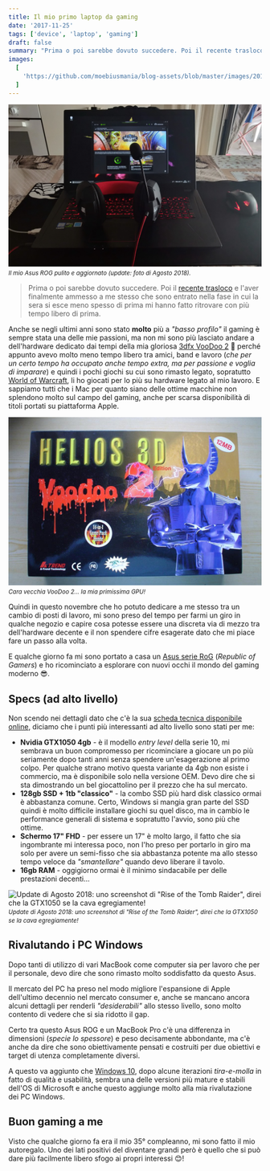 ```yaml
---
title: Il mio primo laptop da gaming
date: '2017-11-25'
tags: ['device', 'laptop', 'gaming']
draft: false
summary: "Prima o poi sarebbe dovuto succedere. Poi il recente trasloco e l'aver finalmente ammesso a me stesso che sono entrato nella fase in cui la sera si esce meno spesso di prima mi hanno fatto ritrovare con più tempo libero di prima."
images:
  [
    'https://github.com/moebiusmania/blog-assets/blob/master/images/2017/IMG_20180812_191827.jpeg?raw=true',
  ]
---
```


![Il mio Asus ROG pulito e aggiornato (update: foto di Agosto 2018).](https://github.com/moebiusmania/blog-assets/blob/master/images/2017/IMG_20180812_191827.jpeg?raw=true)<small>_Il mio Asus ROG pulito e aggiornato (update: foto di Agosto 2018)._</small>

> Prima o poi sarebbe dovuto succedere. Poi il [recente trasloco](/post/dvd-soprammobili) e l'aver finalmente ammesso a me stesso che sono entrato nella fase in cui la sera si esce meno spesso di prima mi hanno fatto ritrovare con più tempo libero di prima.

Anche se negli ultimi anni sono stato **molto** più a _"basso profilo"_ il gaming è sempre stata una delle mie passioni, ma non mi sono più lasciato andare a dell'hardware dedicato dai tempi della mia gloriosa [3dfx VooDoo 2](https://it.wikipedia.org/wiki/Voodoo_2) 🤣 perché appunto avevo molto meno tempo libero tra amici, band e lavoro (_che per un certo tempo ha occupato anche tempo extra, ma per passione e voglia di imparare_) e quindi i pochi giochi su cui sono rimasto legato, sopratutto [World of Warcraft](https://worldofwarcraft.com/it-it/), li ho giocati per lo più su hardware legato al mio lavoro. E sappiamo tutti che i Mac per quanto siano delle ottime macchine non splendono molto sul campo del gaming, anche per scarsa disponibilità di titoli portati su piattaforma Apple.

![Cara vecchia VooDoo 2... la mia primissima GPU!](https://github.com/moebiusmania/blog-assets/blob/master/images/2017/helios_v2_03.jpg?raw=true) <small>_Cara vecchia VooDoo 2... la mia primissima GPU!_</small>

Quindi in questo novembre che ho potuto dedicare a me stesso tra un cambio di posti di lavoro, mi sono preso del tempo per farmi un giro in qualche negozio e capire cosa potesse essere una discreta via di mezzo tra dell'hardware decente e il non spendere cifre esagerate dato che mi piace fare un passo alla volta.

E qualche giorno fa mi sono portato a casa un [Asus serie RoG]() (_Republic of Gamers_) e ho ricominciato a esplorare con nuovi occhi il mondo del gaming moderno 😎.

## Specs (ad alto livello)

Non scendo nei dettagli dato che c'è la sua [scheda tecnica disponibile online](), diciamo che i punti più interessanti ad alto livello sono stati per me:

- **Nvidia GTX1050 4gb** - è il modello _entry level_ della serie 10, mi sembrava un buon compromesso per ricominciare a giocare un po più seriamente dopo tanti anni senza spendere un'esagerazione al primo colpo. Per qualche strano motivo questa variante da 4gb non esiste i commercio, ma è disponibile solo nella versione OEM. Devo dire che si sta dimostrando un bel giocattolino per il prezzo che ha sul mercato.
- **128gb SSD + 1tb "classico"** - la combo SSD più hard disk classico ormai è abbastanza comune. Certo, Windows si mangia gran parte del SSD quindi è molto difficile installare giochi su quel disco, ma in cambio le performance generali di sistema e sopratutto l'avvio, sono più che ottime.
- **Schermo 17" FHD** - per essere un 17" è molto largo, il fatto che sia ingombrante mi interessa poco, non l'ho preso per portarlo in giro ma solo per avere un semi-fisso che sia abbastanza potente ma allo stesso tempo veloce da _"smantellare"_ quando devo liberare il tavolo.
- **16gb RAM** - oggigiorno ormai è il minimo sindacabile per delle prestazioni decenti...

![Update di Agosto 2018: uno screenshot di "Rise of the Tomb Raider", direi che la GTX1050 se la cava egregiamente!](https://github.com/moebiusmania/blog-assets/blob/master/images/2017/rotb1.png?raw=true)<small>_Update di Agosto 2018: uno screenshot di "Rise of the Tomb Raider", direi che la GTX1050 se la cava egregiamente!_</small>

## Rivalutando i PC Windows

Dopo tanti di utilizzo di vari MacBook come computer sia per lavoro che per il personale, devo dire che sono rimasto molto soddisfatto da questo Asus.

Il mercato del PC ha preso nel modo migliore l'espansione di Apple dell'ultimo decennio nel mercato consumer e, anche se mancano ancora alcuni dettagli per renderli _"desiderabili"_ allo stesso livello, sono molto contento di vedere che si sia ridotto il gap.

Certo tra questo Asus ROG e un MacBook Pro c'è una differenza in dimensioni (_specie lo spessore_) e peso decisamente abbondante, ma c'è anche da dire che sono obiettivamente pensati e costruiti per due obiettivi e target di utenza completamente diversi.

A questo va aggiunto che [Windows 10](https://it.wikipedia.org/wiki/Windows_10), dopo alcune iterazioni _tira-e-molla_ in fatto di qualità e usabilità, sembra una delle versioni più mature e stabili dell'OS di Microsoft e anche questo aggiunge molto alla mia rivalutazione dei PC Windows.

## Buon gaming a me

Visto che qualche giorno fa era il mio 35° compleanno, mi sono fatto il mio autoregalo. Uno dei lati positivi del diventare grandi però è quello che si può dare più facilmente libero sfogo ai propri interessi 😊!
